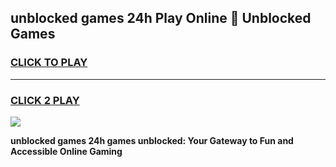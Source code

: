 
## unblocked games 24h Play Online 👋 Unblocked Games
<h3>
<a href="https://premium.freeplayer.one?title=unblocked_games_24h&ref=19F">CLICK TO PLAY</a></h3>
<hr>

<h3>
<a href="https://premium.freeplayer.one?title=unblocked_games_24h&ref=19F">CLICK 2 PLAY</a>
  
</h3>

<a href="https://premium.freeplayer.one?title=unblocked_games_24h&ref=19F"><img src="https://clearcache.store/games.png"></a>


**unblocked games 24h games unblocked: Your Gateway to Fun and Accessible Online Gaming**
